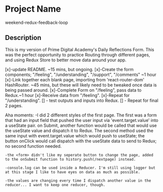# Project Name
weekend-redux-feedback-loop

## Description

This is my version of Prime Digital Academy's Daily Reflections Form.  This was the perfect opportunity to practice Routing through different pages, and using Redux Store to better move data around your app.

[x]-update README. ~15 mins, but ongoing.
[x]-Create the form components; "/feeling", "/understanding", "/support", "/comments" ~1 hour
[x]-Link together each blank page, importing from 'react-router-dom' HashRouter. ~45 mins, but these will likely need to be tweaked once data is being passed around.
[x]-Complete Form on "/feeling", pass data to Redux.~1 hour
[x]-Receive data from "/feeling".
[x]-Repeat for "/understanding".
[] - test outputs and inputs into Redux.
[] - Repeat for final 2 pages.


Aha moments: 
    -I did 2 different styles of the first page. The first was a form that had an input field that pushed the user input via 'event.target.value' into a useState pair.  on Submit, another function would be called that would use the useState value and dispatch it to Redux.
    The second method used the same input with event.target.value which would push to useState; the button onClick would call dispatch with the useState data to send to Redux; no second function needed.

    -the <form> didn't like my seperate button to change the page, added to the onSubmit function to history.push(/nextpage) instead.

    -console.log can be used inside a Reducer. I'm still using logger but at this stage I like to have eyes on data as much as possible.

    -the values are changing every time I dispatch another value in the reducer... I want to keep one reducer, though.
